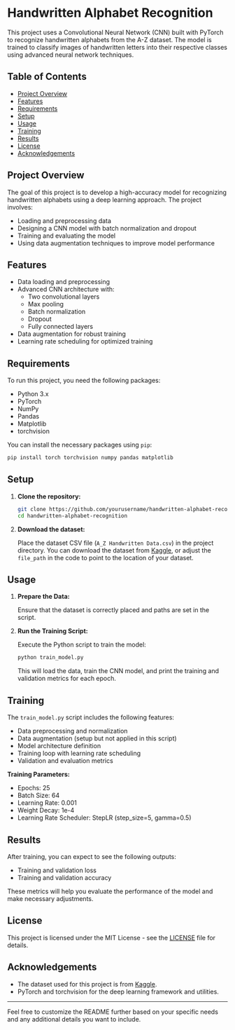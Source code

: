 # Handwritten Alphabet Recognition

This project uses a Convolutional Neural Network (CNN) built with PyTorch to recognize handwritten alphabets from the A-Z dataset. The model is trained to classify images of handwritten letters into their respective classes using advanced neural network techniques.

## Table of Contents

- [Project Overview](#project-overview)
- [Features](#features)
- [Requirements](#requirements)
- [Setup](#setup)
- [Usage](#usage)
- [Training](#training)
- [Results](#results)
- [License](#license)
- [Acknowledgements](#acknowledgements)

## Project Overview

The goal of this project is to develop a high-accuracy model for recognizing handwritten alphabets using a deep learning approach. The project involves:

- Loading and preprocessing data
- Designing a CNN model with batch normalization and dropout
- Training and evaluating the model
- Using data augmentation techniques to improve model performance

## Features

- Data loading and preprocessing
- Advanced CNN architecture with:
  - Two convolutional layers
  - Max pooling
  - Batch normalization
  - Dropout
  - Fully connected layers
- Data augmentation for robust training
- Learning rate scheduling for optimized training

## Requirements

To run this project, you need the following packages:

- Python 3.x
- PyTorch
- NumPy
- Pandas
- Matplotlib
- torchvision

You can install the necessary packages using `pip`:

```bash
pip install torch torchvision numpy pandas matplotlib
```

## Setup

1. **Clone the repository:**

   ```bash
   git clone https://github.com/yourusername/handwritten-alphabet-recognition.git
   cd handwritten-alphabet-recognition
   ```

2. **Download the dataset:**

   Place the dataset CSV file (`A_Z Handwritten Data.csv`) in the project directory. You can download the dataset from [Kaggle](https://www.kaggle.com/datasets/), or adjust the `file_path` in the code to point to the location of your dataset.

## Usage

1. **Prepare the Data:**

   Ensure that the dataset is correctly placed and paths are set in the script.

2. **Run the Training Script:**

   Execute the Python script to train the model:

   ```bash
   python train_model.py
   ```

   This will load the data, train the CNN model, and print the training and validation metrics for each epoch.

## Training

The `train_model.py` script includes the following features:

- Data preprocessing and normalization
- Data augmentation (setup but not applied in this script)
- Model architecture definition
- Training loop with learning rate scheduling
- Validation and evaluation metrics

**Training Parameters:**

- Epochs: 25
- Batch Size: 64
- Learning Rate: 0.001
- Weight Decay: 1e-4
- Learning Rate Scheduler: StepLR (step_size=5, gamma=0.5)

## Results

After training, you can expect to see the following outputs:

- Training and validation loss
- Training and validation accuracy

These metrics will help you evaluate the performance of the model and make necessary adjustments.

## License

This project is licensed under the MIT License - see the [LICENSE](LICENSE) file for details.

## Acknowledgements

- The dataset used for this project is from [Kaggle](https://www.kaggle.com/datasets/).
- PyTorch and torchvision for the deep learning framework and utilities.

---

Feel free to customize the README further based on your specific needs and any additional details you want to include.
